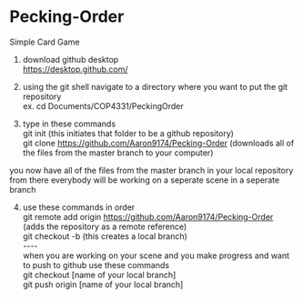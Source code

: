 # Pecking-Order

Simple Card Game

1. download github desktop<br />
https://desktop.github.com/ <br />

2. using the git shell navigate to a directory where you want to put the git repository <br />
ex. cd Documents/COP4331/PeckingOrder<br />
3. type in these commands<br />
git init (this initiates that folder to be a github repository)<br />
git clone https://github.com/Aaron9174/Pecking-Order (downloads all of the files from the master branch to your computer)<br />

you now have all of the files from the master branch in your local repository<br />
from there everybody will be working on a seperate scene in a seperate branch<br />

4. use these commands in order<br />
git remote add origin https://github.com/Aaron9174/Pecking-Order (adds the repository as a remote reference)<br />
git checkout -b <name of your scene> (this creates a local branch)<br />
----<br />
when you are working on your scene and you make progress and want to push to github use these commands<br />
git checkout [name of your local branch]<br />
git push origin [name of your local branch]<br />
